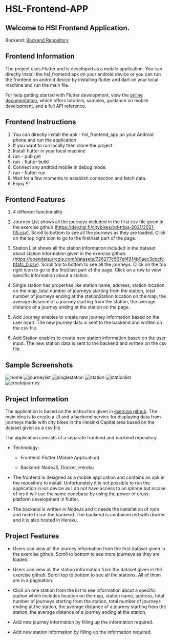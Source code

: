 # HSL-Frontend-APP

## Welcome to HSl Frontend Application.

Backend: [Backend Repository](https://github.com/Ahmad-Imam/HSL-Backend-APP)

## Frontend Information

The project uses Flutter and is developed as a mobile application. You can directly install the hsl_frontend apk on your android device or you can run the frontend on android device by installing flutter and dart on your local machine and run the main file.

For help getting started with Flutter development, view the
[online documentation](https://docs.flutter.dev/), which offers tutorials,
samples, guidance on mobile development, and a full API reference.

## Frontend Instructions

1. You can directly install the apk - hsl_frontend_app on your Android phone and run the application
2. If you want to run locally then clone the project
3. Install flutter in your local machine
4. run - pub get
5. run - flutter build
6. Connect any android mobile in debug mode.
7. run - flutter run
8. Wait for a few moments to establish connection and fetch data.
9. Enjoy !!!

## Frontend Features

1. 4 different functionality

2. Journey List shows all the journeys included in the first csv file given in the exercise github (https://dev.hsl.fi/citybikes/od-trips-2021/2021-05.csv). Scroll to bottom to see all the journeys as they are loaded. Click on the top right icon to go to the first/last part of the page.

3. Station List shows all the station information included in the dataset about station information given in the exercise github. (https://opendata.arcgis.com/datasets/726277c507ef4914b0aec3cbcfcbfafc_0.csv). Scroll top to bottom to see all the journeys. Click on the top right icon to go to the first/last part of the page. Click on a row to view specific information about a station.

4. Single station has properties like station name, address, station location on the map ,total number of journeys starting from the station, total number of journeys ending at the stationStation location on the map, the average distance of a journey starting from the station, the average distance of a journey ending at the station on the page.

5. Add Journey enables to create new journey information based on the user input. The new journey data is sent to the backend and written on the csv file.

6. Add Station enables to create new station information based on the user input. The new station data is sent to the backend and written on the csv file.

## Sample Screenshots

![home](https://github.com/Ahmad-Imam/HSL-Backend-APP/assets/38004971/563f9bae-a0ba-4f4b-a2b8-9e207066ea61)
![journeylist](https://github.com/Ahmad-Imam/HSL-Backend-APP/assets/38004971/a6066347-0a37-4366-824c-86d4013e1c4e)
![singlestation](https://github.com/Ahmad-Imam/HSL-Backend-APP/assets/38004971/13142419-d611-45d2-8f6c-c1473a919a87)
![station](https://github.com/Ahmad-Imam/HSL-Backend-APP/assets/38004971/6d7de069-5955-4cc7-93cd-b9687f390863)
![stationlist](https://github.com/Ahmad-Imam/HSL-Backend-APP/assets/38004971/2ab7bc04-9686-402f-91f4-29fe637aeff7)
![createjourney](https://github.com/Ahmad-Imam/HSL-Backend-APP/assets/38004971/7ea713f0-ae69-41bf-a622-644e95ef9562)

## Project Information

The application is based on the instruction given in [exercise github](https://github.com/solita/dev-academy-2023-exercise). The main idea is to create a UI and a backend service for displaying data from journeys made with city bikes in the Helsinki Capital area based on the dataset given as a csv file.

The application consists of a separate frontend and backend repository.

- Technology:

  - Frontend: Flutter (Mobile Application)

  - Backend: NodeJS, Docker, Heroku

- The frontend is designed as a mobile application and contains an apk in the repository to install. Unfortunately it is not possible to run the application in ios device as I do not have access to an iphone but incase of ios it will use the same codebase by using the power of cross-platform development in flutter.

- The backend is written in NodeJs and it needs the installation of npm and node to run the backend. The backend is containerized with docker and it is also hosted in Heroku.

## Project Features

- Users can view all the journey information from the first dataset given in the exercise github. Scroll to bottom to see more journeys as they are loaded.

- Users can view all the station information from the dataset given in the exercise github. Scroll top to bottom to see all the stations. All of them are in a pagination.

- Click on one station from the list to see information about a specific station which includes location on the map, station name, address, total number of journeys starting from the station, total number of journeys ending at the station, the average distance of a journey starting from the station, the average distance of a journey ending at the station.

- Add new journey information by filling up the information required.

- Add new station information by filling up the information required.
